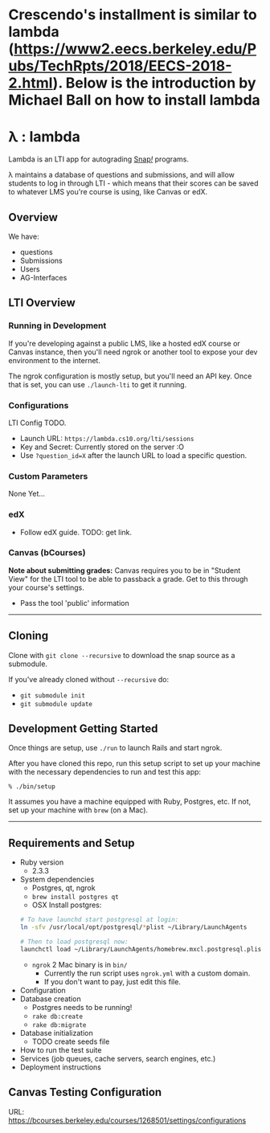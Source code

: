 # Crescendo's installment is similar to lambda (https://www2.eecs.berkeley.edu/Pubs/TechRpts/2018/EECS-2018-2.html). Below is the introduction by Michael Ball on how to install lambda

# λ : lambda
Lambda is an LTI app for autograding [Snap<em>!</em>][1] programs.

λ maintains a database of questions and submissions, and will allow students to
log in through LTI - which means that their scores can be saved to whatever
LMS you're course is using, like Canvas or edX.

[1]: http://snap.berkeley.edu

## Overview

We have:
* questions
* Submissions
* Users
* AG-Interfaces

## LTI Overview

### Running in Development
If you're developing against a public LMS, like a hosted edX course or Canvas
instance, then you'll need ngrok or another tool to expose your dev environment
to the internet. 

The ngrok configuration is mostly setup, but you'll need an API key. Once that
is set, you can use `./launch-lti` to get it running.

### Configurations
LTI Config TODO.

* Launch URL: `https://lambda.cs10.org/lti/sessions`
* Key and Secret: Currently stored on the server :O
* Use `?question_id=X` after the launch URL to load a specific question.

### Custom Parameters
None Yet...
### edX

* Follow edX guide. TODO: get link.

### Canvas (bCourses)
**Note about submitting grades:** Canvas requires you to be in "Student View" for the LTI tool to be able to passback a grade. Get to this through your course's settings.

* Pass the tool 'public' information

---

## Cloning
Clone with `git clone --recursive` to download the snap source as a submodule.

If you've already cloned without `--recursive` do:

* `git submodule init`
* `git submodule update`

## Development Getting Started
Once things are setup, use `./run` to launch Rails and start ngrok.

After you have cloned this repo, run this setup script to set up your machine
with the necessary dependencies to run and test this app:

    % ./bin/setup

It assumes you have a machine equipped with Ruby, Postgres, etc. If not, set up
your machine with `brew` (on a Mac).

---


## Requirements and Setup
* Ruby version
	* 2.3.3
* System dependencies
	* Postgres, qt, ngrok
	* `brew install postgres qt`
	* OSX Install postgres:
	```sh
	# To have launchd start postgresql at login:
	ln -sfv /usr/local/opt/postgresql/*plist ~/Library/LaunchAgents

	# Then to load postgresql now:
	launchctl load ~/Library/LaunchAgents/homebrew.mxcl.postgresql.plist
	```
	* `ngrok` 2 Mac binary is in `bin/`
		* Currently the run script uses `ngrok.yml` with a custom domain.
		* If you don't want to pay, just edit this file.
* Configuration
* Database creation
	* Postgres needs to be running!
	* `rake db:create`
	* `rake db:migrate`
* Database initialization
	* TODO create seeds file
* How to run the test suite
* Services (job queues, cache servers, search engines, etc.)
* Deployment instructions


## Canvas Testing Configuration
URL: https://bcourses.berkeley.edu/courses/1268501/settings/configurations

